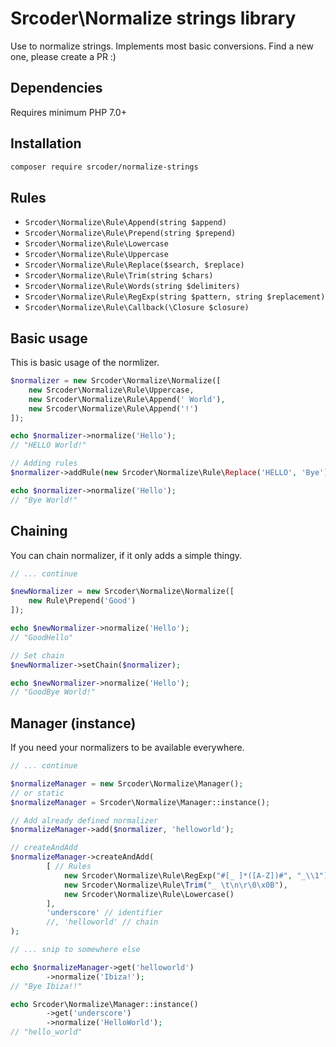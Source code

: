# Srcoder\Normalize strings library

Use to normalize strings. Implements most basic conversions.
Find a new one, please create a PR :)

## Dependencies

Requires minimum PHP 7.0+

## Installation

```bash
composer require srcoder/normalize-strings
```

## Rules

* `Srcoder\Normalize\Rule\Append(string $append)`
* `Srcoder\Normalize\Rule\Prepend(string $prepend)`
* `Srcoder\Normalize\Rule\Lowercase`
* `Srcoder\Normalize\Rule\Uppercase`
* `Srcoder\Normalize\Rule\Replace($search, $replace)`
* `Srcoder\Normalize\Rule\Trim(string $chars)`
* `Srcoder\Normalize\Rule\Words(string $delimiters)`
* `Srcoder\Normalize\Rule\RegExp(string $pattern, string $replacement)`
* `Srcoder\Normalize\Rule\Callback(\Closure $closure)`

## Basic usage

This is basic usage of the normlizer.

```php
$normalizer = new Srcoder\Normalize\Normalize([
    new Srcoder\Normalize\Rule\Uppercase,
    new Srcoder\Normalize\Rule\Append(' World'),
    new Srcoder\Normalize\Rule\Append('!')
]);

echo $normalizer->normalize('Hello');
// "HELLO World!"

// Adding rules
$normalizer->addRule(new Srcoder\Normalize\Rule\Replace('HELLO', 'Bye'));

echo $normalizer->normalize('Hello');
// "Bye World!"
```

## Chaining

You can chain normalizer, if it only adds a simple thingy.

```php
// ... continue

$newNormalizer = new Srcoder\Normalize\Normalize([
    new Rule\Prepend('Good')
]);

echo $newNormalizer->normalize('Hello');
// "GoodHello"

// Set chain
$newNormalizer->setChain($normalizer);

echo $newNormalizer->normalize('Hello');
// "GoodBye World!"
```

## Manager (instance)

If you need your normalizers to be available everywhere.

```php
// ... continue

$normalizeManager = new Srcoder\Normalize\Manager();
// or static
$normalizeManager = Srcoder\Normalize\Manager::instance();

// Add already defined normalizer
$normalizeManager->add($normalizer, 'helloworld');

// createAndAdd
$normalizeManager->createAndAdd(
        [ // Rules
            new Srcoder\Normalize\Rule\RegExp("#[_ ]*([A-Z])#", "_\\1"),
            new Srcoder\Normalize\Rule\Trim("_ \t\n\r\0\x0B"),
            new Srcoder\Normalize\Rule\Lowercase()
        ],
        'underscore' // identifier
        //, 'helloworld' // chain
);

// ... snip to somewhere else

echo $normalizeManager->get('helloworld')
        ->normalize('Ibiza!');
// "Bye Ibiza!!"

echo Srcoder\Normalize\Manager::instance()
        ->get('underscore')
        ->normalize('HelloWorld');
// "hello_world"
```
